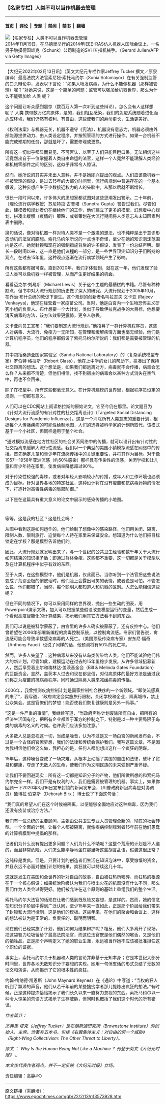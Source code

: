 ### 【名家专栏】人类不可以当作机器去管理

---

#### [首页](../../../..?n13573928) &nbsp;|&nbsp; [评论](../../../../../epoch-comment?n13573928) &nbsp;|&nbsp; [专题](../../../../../epoch-special?n13573928) &nbsp;|&nbsp; [禁闻](../../../../../epoch-news?n13573928) &nbsp;|&nbsp; [禁书](../../../../../books?n13573928) &nbsp;|&nbsp; [翻墙](https://github.com/gfw-breaker/nogfw/blob/master/README.md?n13573928)


<div><img alt="【名家专栏】人类不可以当作机器去管理" class="attachment-djy_600_400 size-djy_600_400 wp-post-image" src="https://i.epochtimes.com/assets/uploads/2022/02/id13573932-GettyImages-459234860_web-700x420-600x400.jpg"/>
<div class="caption">
 2014年11月19日，在马德里举行的2014年IEEE-RAS仿人机器人国际会议上，一名男子触摸德国雄克（Schunk）公司制造的SVH五指机械手。（Gerard Julien/AFP via Getty Images）
</div></div><hr/><div class="post_content" id="artbody" itemprop="articleBody">
 <!-- article content begin -->
 <p>
  【大纪元2022年02月13日讯】（英文大纪元专栏作家Jeffrey Tucker 撰文／原泉编译）最高法院大法官索尼娅‧索托马约尔（Sonia Sotomayor）在有关强制监管的口头辩论中，发表以下言论：“如果人喷发病毒，为什么不能像机器（那样被管理）呢？”对她来说，这是一个简单的问题：监管可以强加给机器世界，那么为什么不能强加给
  <ok href="https://www.epochtimes.com/gb/tag/%E4%BA%BA%E7%B1%BB.html">
   人类
  </ok>
  呢？
 </p>
 <p>
  这个问题让听众感到震惊（数百万人第一次听到这些辩论）。怎么会有人这样想呢？
  <ok href="https://www.epochtimes.com/gb/tag/%E4%BA%BA%E7%B1%BB.html">
   人类
  </ok>
  携带数万亿病原体，是的，我们相互感染，我们的免疫系统随着进化而适应环境，我们仍然有权利、有自由，这些使我们的寿命更长，生活更美好。
 </p>
 <p>
  《权利法案》与机器无关，机器不遵守《宪法》，机器没有意志力，机器必须由外部能源提供动力、由人类设定程序，并按照管理的方式进行操作。如果一台机器不能完成预期的任务，那就是坏了，需要修理或更换。
 </p>
 <p>
  所有这一切似乎都显而易见、不可否认，以至于人们只能目瞪口呆，无法相信这些话竟然出自于一位掌握着人类自由命运的法官，这样一个人竟然不能理解人类经验和机械零部件之间的区别，这似乎非常令人惊讶。
 </p>
 <p>
  然而，她所说的其实并未出人意料，并不是她即兴提出的观点。人们应该像机器一样被管理的假设，是过去15年的大部分时间里，流行病规划中普遍存在的一个基本假设。这种妄想产生于少数接近权力的人的头脑中，从那以后就不断增长。
 </p>
 <p>
  很长一段时间以来，许多伟大的思想家都试图对这些思潮发出警示。二十年前，（理论流行病学教授）苏尼特拉‧古普塔（Sunetra Gupta）警告过我们。尽管如此，建模者和规划者仍在继续他们的工作，他们建立了更多的模型，幻想着中心规划，拼凑出缓解（疫情的）策略，或者策划在大流行期间将人类意志从未知因素列表中删除。
 </p>
 <p>
  换句话说，像对待机器一样对待人类不是一个激进的想法，也不纯粹是出于意识形态动机的法官的臆想。索托马约尔所说的一点也不奇怪，至少在她的知识泡沫范围内是这样。她就封锁和现在的强制措施背后的许多假设，发表了一份总结声明。很长一段时间以来，这一直是他们议程的一部分，是一些世界顶尖知识分子们所持的观点，在过去15年里，这种观点逐渐在流行病学领域产生了影响。
 </p>
 <p>
  所有这些都有据可查。直到2020年，我们才体验到，就在这一年，他们发现了验证人类可以像机器一样被管理，从而产生更好结果的机会。
 </p>
 <p>
  看看迈克尔‧刘易斯（Michael Lewis）关于这个主题的最糟糕的书籍。尽管有种种缺点，但书中对大流行规划的历史做了深入的研究。大流行规划于2005年10月，在乔治‧布什总统的敦促下诞生。这个规划的创新者名叫拉吉夫‧文卡亚 (Rajeev Venkayya)，他现在经营着一家疫苗公司。当时，他是白宫内一个生物恐怖主义研究小组的负责人。布什想要一个大计划，类似于导致伊拉克战争的大目标，他想要消灭病毒的方法，该方法效果更震惊，更令人敬畏。
 </p>
 <p>
  文卡亚向员工宣布：“我们要制定大流行规划，”他招募了一群计算机程序员，这些人对病毒、大流行、免疫力一无所知，在管理和缓解疾情方面也毫无经验，他们是计算机程序员，他们的程序都假设了索托马约尔所说的：我们都是需要被管理的机器。
 </p>
 <p>
  其中包括桑迪亚国家实验室（Sandia National Laboratory）的（复杂系统模型专家）罗伯特‧格拉斯（Robert Glass），他在上中学的女儿的帮助下，拼凑出了保持社交距离的想法。这个想法是，如果我们都远离对方，病毒就不会传播，病毒会怎么样？从来都不清楚，但他们相信，找不到宿主的病毒会以某种方式消失在空气中，再也不会回来。
 </p>
 <p>
  除了在模型中，所有这些都毫无意义。在计算机建模的世界里，根据程序员设定的规则，一切都有意义。
 </p>
 <p>
  人们可以在CDC网站上阅读格拉斯的原始论文，它至今仍在那里。论文题目为《针对大流行流感的有针对性的社交距离设计》（Targeted Social Distancing Designs for Pandemic Influenza）。这是一个消除所有人类意志的重要计划，根据每个人传播疾病的可能性绘制地图，人们的选择被科学家的计划所取代，该模式基于一个小社区，但同样适用于整个社会。
 </p>
 <p>
  “通过模拟流感在地方性社区的社会关系网络中的传播，就可以设计出有针对性的社交距离来缓解大流行性流感。我们以一个典型的美国小镇模拟流感在网络中的传播。首先确定儿童和青少年在流感传播中的关键重要性，并将其作为目标。对于像1957—1958年亚洲流感（约50%感染）那样具有传染性的流感，关闭学校和让儿童和青少年待在家里，使发病率降低超过90%。
 </p>
 <p>
  对于传染性较强的毒株，或者对年轻人影响较小的传播，成年人和工作环境也必须成为目标。针对世界各地的特定社区，这种设计将在没有疫苗和抗病毒药物的情况下，打造针对高毒性病毒的局部防御。”
 </p>
 <p>
  以下是在这篇具有重大意义的论文中展示的感染传播的小地图。
 </p>
 <p>
  <ok href="https://i.epochtimes.com/assets/uploads/2022/02/id13573937-JAT_Screen-Shot-2022-01-08-at-1.05.02-PM-800x695-600x521.jpg">
   <img alt="" class="wp-image-13573937 aligncenter" src="https://i.epochtimes.com/assets/uploads/2022/02/id13573937-JAT_Screen-Shot-2022-01-08-at-1.05.02-PM-800x695-600x521-450x391.jpg"/>
  </ok>
 </p>
 <p>
  <ok href="https://i.epochtimes.com/assets/uploads/2022/02/id13573941-JAT_Screen-Shot-2022-01-08-at-1.06.11-PM-800x656-600x492.jpg">
   <img alt="" class="wp-image-13573941 aligncenter" src="https://i.epochtimes.com/assets/uploads/2022/02/id13573941-JAT_Screen-Shot-2022-01-08-at-1.06.11-PM-800x656-600x492-450x369.jpg"/>
  </ok>
 </p>
 <p>
  等等，这是我的社区？这是社会吗？
 </p>
 <p>
  从图中看到这是如何运作的，他们绘制了想像中的感染路径，他们用关闭、隔离、限制人数、限制旅行、迫使每个人待在家里来保证安全。想知道为什么他们把目标锁定在学校？那是模型告诉他们的。
 </p>
 <p>
  因此，大流行规划就发明出来了，与一个世纪的公共卫生经验和数千年关于大流行如何结束的知识相矛盾：即通过群体免疫。这些都不重要，这一切都是关于模型以及在计算机程序中似乎有效的东西。
 </p>
 <p>
  至于人类，在这些模型中，他们是机器，仅此而已。当你听到一个法官把这些说法变成了荒谬至极的俏皮话时，他们脸上会露出可笑的表情，或者说是可怕。不管怎么说，他们都错了，当然，每个聪明人都知道人和机器的区别。人怎么能相信这些呢？
 </p>
 <p>
  但在不同的情况下，你可以采用同样的世界观，抛出一些生动的图表，用Powerpoint演示文稿，加入可以根据某些假设改变模型运行的变量，然后生成一个看似高度智能化的计算结果，揭示我们用其它方法看不到的东西。
 </p>
 <p>
  我们可以说是被科学蒙蔽了，白宫里的许多人确实被蒙蔽了，还有疾控中心。他们曾希望在2006年部署新编程的病毒控制系统，以控制禽流感。专家们警告说，禽流感可能会导致半数感染病毒的人死亡。（美国顶级传染病专家）安东尼‧福奇（Anthony Fauci）也说了同样的话，他预测将有50%的死亡率。
 </p>
 <p>
  然而，许多人失望了：这种病毒从来没有从鸟类传染给人类。他们不能试验他们伟大的新计划，尽管如此，建模运动在过去的15年里稳步发展，从许多领域招募新人，然后享受着比尔和梅林达‧盖茨基金会（Bill &amp; Melinda Gates Foundation）的巨额资金。显然，盖茨本人过去和现在都坚信，对付病原体的最好方法是通过我们称之为疫苗的抗病毒程序，同时通过隔离人类来减缓病毒的传播。
 </p>
 <p>
  2006年，我曾推测疾病控制计划是国家控制社会秩序的一个新领域。“即使流感真的来了”，我写道，“政府肯定会实施旅行限制，关闭学校和企业，隔离城市，禁止公众集会。这是官僚们的梦想！能否使我们恢复健康则是另外一码事。”
 </p>
 <p>
  “这是一件严重的事情”，我继续写道，“当政府声称计划废除所有自由，把所有的经济生活国有化，把所有企业都置于军方的控制之下，特别是以一种主要局限于鸟类的病毒的名义的时候。也许我们应该多加注意。”
 </p>
 <p>
  大多数人总是忽视这一切，当成是噪音，认为不过是又一场白宫的新闻发布会，不过是一个古怪的官僚梦想，我们的法律和传统会保护我们。我写这篇文章，不是因为我相信他们会这么做，我担心的是，任何人都能想出这样一个疯狂的阴谋。
 </p>
 <p>
  15年后，这种噪音变成了一场灾难，从根本上动摇了美国的自由和法律，破坏了贸易和健康，夺走了无数人的生命，使我们作为文明民族的未来受到严重怀疑。
 </p>
 <p>
  让我们不要回避现实：所有这一切都是知识分子的产物，他们所做所想的和索托马约尔完全一样。我们不是有权利的人，我们是需要被管理的机器。事实上，如果你回顾一下2020年3月16日宣布封锁的新闻发布会，（川普政府新冠病毒应对协调员）黛博拉‧伯克斯（Deborah Birx ）博士说了下面这句话：
 </p>
 <p>
  “我们真的希望人们在这个时候被隔离，以便能够全面地应对这种病毒，因为我们还没有疫苗或治疗方法。”
 </p>
 <p>
  我们有一位总统的主要顾问，主张由公共卫生专业人员管理全新的、彻底的社会转型。一个全面的计划，让每个人都被隔离，就像疾病控制规划者15年前在他们愚蠢的计算机模型中提倡的那样。
 </p>
 <p>
  记者们为什么没有提出更多问题？人们为什么不呐喊？这整个荒唐的计划是不人道的，而且非常危险，人们怎么能平静地坐在那里听这些胡言乱语，假装这很正常？
 </p>
 <p>
  这纯粹是发疯。但是，只要计划的创造者们生活在知识泡沫中，享受慷慨的资金，并且永远不必面对他们计划的结果，疯狂就可以持续这几十年。
 </p>
 <p>
  这就是发生在美国和全世界的针对自由的故事，自由被狂热所粉碎，而狂热的根源在于一个核心假设：如果统治阶级认为我们与喷出火花的机器没有什么不同，那么我们作为人类会过得更好。他们被允许在这个原则的基础上重组我们的整个生活。
 </p>
 <p>
  索托马约尔大法官的话现在让我们感到既危险又妄想，是这样的。然而，她的信念在知识分子阶层中得到广泛认同，至少15年来一直如此，正是那个阶层给我们带来了封锁和大流行控制，这是他们的模板。这些年来，在他们的聚会和会议上，这样的想法被认为是正常的、负责任的、聪明而明智。
 </p>
 <p>
  现在他们已经实施了计划，他们如何为结果辩护呢？相反，他们大多离开了现场，把这袋智力垃圾留给了最高法院法官，而这位法官既是他们偶然的喉舌，又是他们的牺牲品。正是那个声明定义了她的职业生涯，永远被当作她不应该被批准担任这个职位的证据。
 </p>
 <p>
  事实上，索托马约尔关于机器和人类的言论并非基于无知本身；它是本世纪大部分时间里，世界各地无数知识分子妄想的实现。她用一句俏皮话的形式总结了无数的论文和演讲，从而揭示了它的根本性的疯狂。
 </p>
 <p>
  约翰‧梅纳德‧凯恩斯（John Maynard Keynes）在《通论》中写道：“当权的狂人听到了飘渺的声音，他们从若干年前的某些拙劣学者那儿提炼出疯狂的想法。”有时候，正是这种提炼恰恰揭示了我们长久以来一直努力忽视的东西。索托马约尔以一种令人惊呆的荒谬方式揭示了生存威胁，但同时也概括了我们这个时代的所有错误。
 </p>
 <p>
  <em>
   作者简介：
  </em>
 </p>
 <p>
  <em>
   杰弗里·塔克（Jeffrey Tucker）是布朗斯通研究所（Brownstone Institute）的创始人、主席。他著有五本书，包括《右翼集体主义：对自由的另一个威胁》（Right-Wing Collectivism: The Other Threat to Liberty）。
  </em>
 </p>
 <p>
  <em>
   原文
  </em>
  ：
  <em>
   <ok href="https://www.theepochtimes.com/why-is-the-human-being-not-like-a-machine_4205843.html" rel="noopener noreferrer" target="_blank">
    Why Is the Human Being Not Like a Machine？
   </ok>
   刊登于英文《大纪元时报》
  </em>
  。
 </p>
 <p>
  <em>
   本文仅代表作者观点，并不一定反映《大纪元时报》立场。
  </em>
 </p>
 <p>
  责任编辑：高静#◇
 </p>
 <!-- article content end -->
 <div id="below_article_ad">
 </div>
</div>


---

原文链接（需翻墙）：https://www.epochtimes.com/gb/22/2/13/n13573928.htm